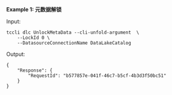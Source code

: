 **Example 1: 元数据解锁**



Input: 

```
tccli dlc UnlockMetaData --cli-unfold-argument  \
    --LockId 0 \
    --DatasourceConnectionName DataLakeCatalog
```

Output: 
```
{
    "Response": {
        "RequestId": "b577857e-041f-46c7-b5cf-4b3d3f50bc51"
    }
}
```

